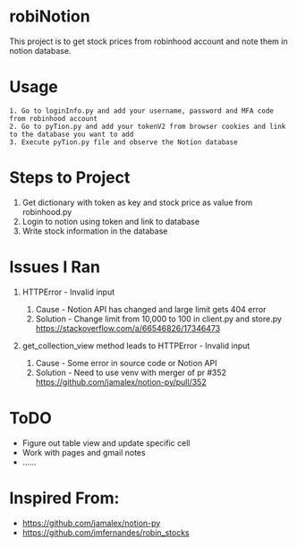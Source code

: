 # robiNotion

This project is to get stock prices from robinhood account and note them in notion database.

# Usage
    1. Go to loginInfo.py and add your username, password and MFA code from robinhood account
    2. Go to pyTion.py and add your tokenV2 from browser cookies and link to the database you want to add
    3. Execute pyTion.py file and observe the Notion database

# Steps to Project

1. Get dictionary with token as key and stock price as value from robinhood.py
2. Login to notion using token and link to database
3. Write stock information in the database

# Issues I Ran

1. HTTPError - Invalid input
    1. Cause - Notion API has changed and large limit gets 404 error
    2. Solution - Change limit from 10,000 to 100 in client.py and store.py
        https://stackoverflow.com/a/66546826/17346473
              
2. get_collection_view method leads to HTTPError - Invalid input
    1. Cause - Some error in source code or Notion API
    2. Solution - Need to use venv with merger of pr #352
         https://github.com/jamalex/notion-py/pull/352

# ToDO

- Figure out table view and update specific cell
- Work with pages and gmail notes
- ......

# Inspired From:
 - https://github.com/jamalex/notion-py
 - https://github.com/jmfernandes/robin_stocks
